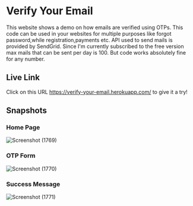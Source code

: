 # Verify Your Email
This website shows a demo on how emails are verified using OTPs. This code can be used in your websites for multiple purposes like forgot password,while registration,payments etc. API used to send mails is provided by SendGrid. Since I'm currently subscribed to the free version max mails that can be sent per day is 100. But code works absolutely fine for any number.

## Live Link 
Click on this URL https://verify-your-email.herokuapp.com/ to give it a try!

## Snapshots
### Home Page
![Screenshot (1769)](https://user-images.githubusercontent.com/65860350/180044346-94bd9fe3-f946-478b-9acc-ea8a6ac01d51.png)

### OTP Form
![Screenshot (1770)](https://user-images.githubusercontent.com/65860350/180044364-a6976737-77c5-47dd-ad65-1db2419636c9.png)

### Success Message
![Screenshot (1771)](https://user-images.githubusercontent.com/65860350/180044383-b3bc63ab-775e-4742-b5b0-4ade7671e5f9.png)
